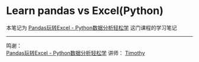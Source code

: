 # Learn pandas vs Excel(Python)


本笔记为 [Pandas玩转Excel - Python数据分析轻松学](http://sa.mentorx.net/course/89/tasks) 这门课程的学习笔记


























---
鸣谢：  
[Pandas玩转Excel - Python数据分析轻松学](http://sa.mentorx.net/course/89/notes) 讲师：
[Timothy](http://sa.mentorx.net/user/25)